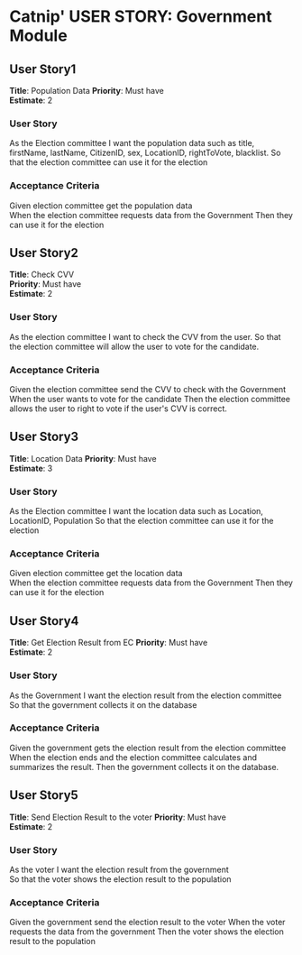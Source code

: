 # Catnip' USER STORY: Government Module

## User Story1  

**Title**: Population Data 
**Priority**: Must have  
**Estimate**: 2

### User Story

As the Election committee
I want the population data such as title, firstName, lastName, CitizenID, sex, LocationID, rightToVote, blacklist.
So that the election committee can use it for the election


### Acceptance Criteria

Given election committee get the population data  
When the election committee requests data from the Government 
Then they can use it for the election

## User Story2  

**Title**: Check CVV  
**Priority**: Must have  
**Estimate**: 2

### User Story

As the election committee
I want to check the CVV from the user. 
So that the election committee will allow the user to vote for the candidate.

### Acceptance Criteria

Given the election committee send the CVV to check with the Government 
When the user wants to vote for the candidate
Then the election committee allows the user to right to vote if the user's CVV is correct.

## User Story3  

**Title**: Location Data
**Priority**: Must have  
**Estimate**: 3

### User Story

As the Election committee
I want the location data such as Location, LocationID, Population
So that the election committee can use it for the election

### Acceptance Criteria

Given election committee get the location data  
When the election committee requests data from the Government 
Then they can use it for the election

## User Story4  

**Title**: Get Election Result from EC
**Priority**: Must have  
**Estimate**: 2

### User Story

As the Government
I want the election result from the election committee 
So that the government collects it on the database

### Acceptance Criteria

Given the government gets the election result from the election committee
When the election ends and the election committee calculates and summarizes the result.
Then the government collects it on the database.

## User Story5  

**Title**: Send Election Result to the voter
**Priority**: Must have  
**Estimate**: 2

### User Story

As the voter
I want the election result from the government  
So that the voter shows the election result to the population

### Acceptance Criteria

Given the government send the election result to the voter
When the voter requests the data from the government
Then the voter shows the election result to the population